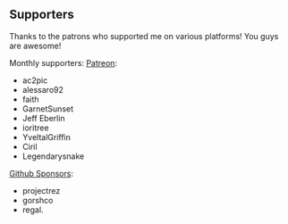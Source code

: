 ## Supporters

Thanks to the patrons who supported me on various platforms! You guys are awesome!

Monthly supporters:
[Patreon](https://www.patreon.com/illusion0001):

- ac2pic
- alessaro92
- faith
- GarnetSunset
- Jeff Eberlin
- ioritree
- YveltalGriffin
- Ciril
- Legendarysnake

[Github Sponsors](https://github.com/sponsors/illusion0001):

- projectrez
- gorshco
- regal.
